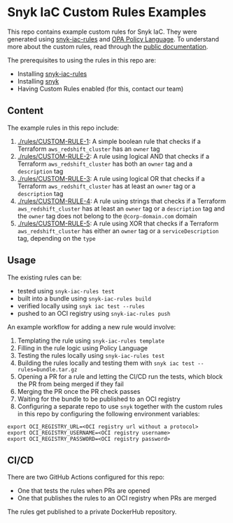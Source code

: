 # Snyk IaC Custom Rules Examples

This repo contains example custom rules for Snyk IaC. They were generated using [snyk-iac-rules](https://github.com/snyk/snyk-iac-rules) and [OPA Policy Language](https://www.openpolicyagent.org/docs/latest/policy-language/). To understand more about the custom rules, read through the [public documentation](https://docs.snyk.io/products/snyk-infrastructure-as-code/custom-rules/getting-started-with-the-sdk/examples).

The prerequisites to using the rules in this repo are:
* Installing [snyk-iac-rules](https://github.com/snyk/snyk-iac-rules)
* Installing [snyk](https://github.com/snyk/snyk)
* Having Custom Rules enabled (for this, contact our team)

## Content

The example rules in this repo include:
1. [./rules/CUSTOM-RULE-1](https://docs.snyk.io/products/snyk-infrastructure-as-code/custom-rules/getting-started-with-the-sdk/examples#example-of-a-simple-boolean-rule): A simple boolean rule that checks if a Terraform `aws_redshift_cluster` has an `owner` tag
2. [./rules/CUSTOM-RULE-2](https://docs.snyk.io/products/snyk-infrastructure-as-code/custom-rules/getting-started-with-the-sdk/examples#example-with-logical-and): A rule using logical AND that checks if a Terraform `aws_redshift_cluster` has both an `owner` tag and a `description` tag
3. [./rules/CUSTOM-RULE-3](https://docs.snyk.io/products/snyk-infrastructure-as-code/custom-rules/getting-started-with-the-sdk/examples#example-with-logical-or): A rule using logical OR that checks if a Terraform `aws_redshift_cluster` has at least an `owner` tag or a `description` tag
4. [./rules/CUSTOM-RULE-4](https://docs.snyk.io/products/snyk-infrastructure-as-code/custom-rules/getting-started-with-the-sdk/examples#example-with-strings): A rule using strings that checks if a Terraform `aws_redshift_cluster` has at least an `owner` tag or a `description` tag and the `owner` tag does not belong to the `@corp-domain.com` domain
5. [./rules/CUSTOM-RULE-5](https://docs.snyk.io/products/snyk-infrastructure-as-code/custom-rules/getting-started-with-the-sdk/examples#example-with-xor): A rule using XOR that checks if a Terraform `aws_redshift_cluster` has either an `owner` tag or a `serviceDescription` tag, depending on the `type`

## Usage
The existing rules can be:
* tested using `snyk-iac-rules test`
* built into a bundle using `snyk-iac-rules build`
* verified locally using `snyk iac test --rules`
* pushed to an OCI registry using `snyk-iac-rules push`

An example workflow for adding a new rule would involve:
1. Templating the rule using `snyk-iac-rules template`
2. Filling in the rule logic using Policy Language
3. Testing the rules locally using `snyk-iac-rules test`
4. Building the rules locally and testing them with `snyk iac test --rules=bundle.tar.gz`
5. Opening a PR for a rule and letting the CI/CD run the tests, which block the PR from being merged if they fail
6. Merging the PR once the PR check passes
7. Waiting for the bundle to be published to an OCI registry
8. Configuring a separate repo to use `snyk` together with the custom rules in this repo by configuring the following environment variables:
```
export OCI_REGISTRY_URL=<OCI registry url without a protocol>
export OCI_REGISTRY_USERNAME=<OCI registry username>
export OCI_REGISTRY_PASSWORD=<OCI registry password>
```

## CI/CD

There are two GitHub Actions configured for this repo:
* One that tests the rules when PRs are opened
* One that publishes the rules to an OCI registry when PRs are merged

The rules get published to a private DockerHub repository.

